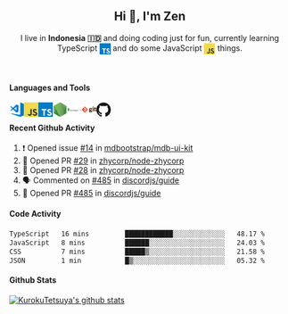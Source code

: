 <h2 align="center"> Hi 👋, I'm Zen</h2>
<p align="center">I live in <b>Indonesia 🇮🇩</b> and doing coding just for fun, currently learning TypeScript <img align="center" alt="Typescript" width="20px" src="https://raw.githubusercontent.com/github/explore/78df643247d429f6cc873026c0622819ad797942/topics/typescript/typescript.png" /> and do some JavaScript <img align="center" alt="JavaScript" width="20px" src="https://raw.githubusercontent.com/github/explore/80688e429a7d4ef2fca1e82350fe8e3517d3494d/topics/javascript/javascript.png" /> things.</p>

<br />

#### Languages and Tools

<img align="left" alt="Visual Studio Code" width="26px" src="https://raw.githubusercontent.com/github/explore/80688e429a7d4ef2fca1e82350fe8e3517d3494d/topics/visual-studio-code/visual-studio-code.png" />
<img align="left" alt="JavaScript" width="26px" src="https://raw.githubusercontent.com/github/explore/80688e429a7d4ef2fca1e82350fe8e3517d3494d/topics/javascript/javascript.png" />
<img align="left" alt="Typescript" width="26px" src="https://raw.githubusercontent.com/github/explore/78df643247d429f6cc873026c0622819ad797942/topics/typescript/typescript.png" /><img align="left" alt="Node.js" width="26px" src="https://raw.githubusercontent.com/github/explore/80688e429a7d4ef2fca1e82350fe8e3517d3494d/topics/nodejs/nodejs.png" />
<img align="left" alt="MongoDB" width="26px" src="https://raw.githubusercontent.com/github/explore/80688e429a7d4ef2fca1e82350fe8e3517d3494d/topics/mongodb/mongodb.png" />
<img align="left" alt="Git" width="26px" src="https://raw.githubusercontent.com/github/explore/80688e429a7d4ef2fca1e82350fe8e3517d3494d/topics/git/git.png" />
<img align="left" alt="GitHub" width="26px" src="https://raw.githubusercontent.com/github/explore/78df643247d429f6cc873026c0622819ad797942/topics/github/github.png" />


<br/>

#### Recent Github Activity

<!--START_SECTION:activity-->
1. ❗️ Opened issue [#14](https://github.com/mdbootstrap/mdb-ui-kit/issues/14) in [mdbootstrap/mdb-ui-kit](https://github.com/mdbootstrap/mdb-ui-kit)
2. 💪 Opened PR [#29](https://github.com/zhycorp/node-zhycorp/pull/29) in [zhycorp/node-zhycorp](https://github.com/zhycorp/node-zhycorp)
3. 💪 Opened PR [#28](https://github.com/zhycorp/node-zhycorp/pull/28) in [zhycorp/node-zhycorp](https://github.com/zhycorp/node-zhycorp)
4. 🗣 Commented on [#485](https://github.com/discordjs/guide/issues/485) in [discordjs/guide](https://github.com/discordjs/guide)
5. 💪 Opened PR [#485](https://github.com/discordjs/guide/pull/485) in [discordjs/guide](https://github.com/discordjs/guide)
<!--END_SECTION:activity-->


#### Code Activity

<!--START_SECTION:waka-->
```text
TypeScript   16 mins         ████████████░░░░░░░░░░░░░   48.17 % 
JavaScript   8 mins          ██████░░░░░░░░░░░░░░░░░░░   24.03 % 
CSS          7 mins          █████▒░░░░░░░░░░░░░░░░░░░   21.58 % 
JSON         1 min           █▒░░░░░░░░░░░░░░░░░░░░░░░   05.32 % 
```
<!--END_SECTION:waka-->

#### Github Stats

[![KurokuTetsuya's github stats](https://github-readme-stats.vercel.app/api?username=kurokutetsuya&show_icons=true&count_private=true&include_all_commits=true&hide_title=true)](https://github.com/anuraghazra/github-readme-stats)
